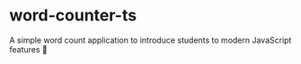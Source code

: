 # word-counter-ts
A simple word count application to introduce students to modern JavaScript features 🔡
